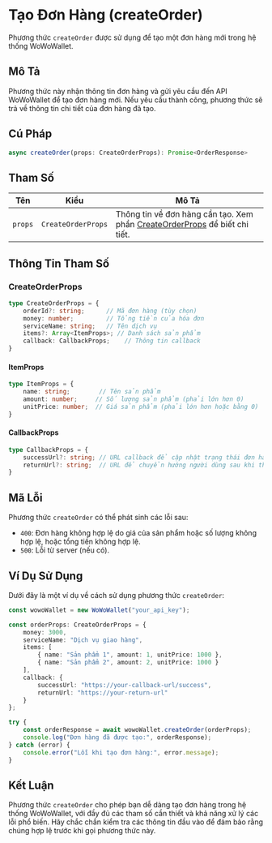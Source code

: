 
# Tạo Đơn Hàng (createOrder)

Phương thức `createOrder` được sử dụng để tạo một đơn hàng mới trong hệ thống WoWoWallet.

## Mô Tả

Phương thức này nhận thông tin đơn hàng và gửi yêu cầu đến API WoWoWallet để tạo đơn hàng mới. Nếu yêu cầu thành công, phương thức sẽ trả về thông tin chi tiết của đơn hàng đã tạo.

## Cú Pháp

```typescript
async createOrder(props: CreateOrderProps): Promise<OrderResponse>
```

## Tham Số

| Tên   | Kiểu   | Mô Tả                                                                                  |
|-------|--------|----------------------------------------------------------------------------------------|
| `props` | `CreateOrderProps` | Thông tin về đơn hàng cần tạo. Xem phần [CreateOrderProps](#createorderprops) để biết chi tiết. |

## Thông Tin Tham Số

### CreateOrderProps

```typescript
type CreateOrderProps = {
    orderId?: string;      // Mã đơn hàng (tùy chọn)
    money: number;         // Tổng tiền của hóa đơn
    serviceName: string;   // Tên dịch vụ
    items?: Array<ItemProps>; // Danh sách sản phẩm
    callback: CallbackProps;    // Thông tin callback
}
```

#### ItemProps

```typescript
type ItemProps = {
    name: string;        // Tên sản phẩm
    amount: number;     // Số lượng sản phẩm (phải lớn hơn 0)
    unitPrice: number;  // Giá sản phẩm (phải lớn hơn hoặc bằng 0)
}
```

#### CallbackProps

```typescript
type CallbackProps = {
    successUrl?: string; // URL callback để cập nhật trạng thái đơn hàng khi thanh toán thành công
    returnUrl?: string;  // URL để chuyển hướng người dùng sau khi thanh toán xong
}
```

## Mã Lỗi

Phương thức `createOrder` có thể phát sinh các lỗi sau:

- `400`: Đơn hàng không hợp lệ do giá của sản phẩm hoặc số lượng không hợp lệ, hoặc tổng tiền không hợp lệ.
- `500`: Lỗi từ server (nếu có).

## Ví Dụ Sử Dụng

Dưới đây là một ví dụ về cách sử dụng phương thức `createOrder`:

```typescript
const wowoWallet = new WoWoWallet("your_api_key");

const orderProps: CreateOrderProps = {
    money: 3000,
    serviceName: "Dịch vụ giao hàng",
    items: [
        { name: "Sản phẩm 1", amount: 1, unitPrice: 1000 },
        { name: "Sản phẩm 2", amount: 2, unitPrice: 1000 }
    ],
    callback: {
        successUrl: "https://your-callback-url/success",
        returnUrl: "https://your-return-url"
    }
};

try {
    const orderResponse = await wowoWallet.createOrder(orderProps);
    console.log("Đơn hàng đã được tạo:", orderResponse);
} catch (error) {
    console.error("Lỗi khi tạo đơn hàng:", error.message);
}
```

## Kết Luận

Phương thức `createOrder` cho phép bạn dễ dàng tạo đơn hàng trong hệ thống WoWoWallet, với đầy đủ các tham số cần thiết và khả năng xử lý các lỗi phổ biến. Hãy chắc chắn kiểm tra các thông tin đầu vào để đảm bảo rằng chúng hợp lệ trước khi gọi phương thức này.
